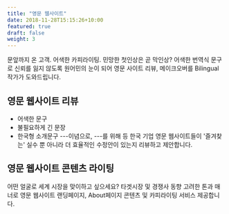 ```yaml
---
title: "영문 웹사이트"
date: 2018-11-28T15:15:26+10:00
featured: true
draft: false
weight: 3
---
```


문앞까지 온 고객. 어색한 카피라이팅. 민망한 첫인상은 곧 막인상?  어색한 번역식 문구로 신뢰를 잃지 않도록 원어민의 눈이 되어 영문 사이트 리뷰, 메이크오버를 Bilingual 작가가 도와드립니다.


## 영문 웹사이트 리뷰
- 어색한 문구
- 불필요하게 긴 문장
- 한국형 소개문구 ---이념으로, ---를 위해 
등 한국 기업 영문 웹사이트들이 '즐겨찾는' 실수 뿐 아니라 더 효율적인 수정안이 있는지 리뷰하고 제안합니다.

## 영문 웹사이트 콘텐츠 라이팅
어떤  얼굴로 세계 시장을 맞이하고 싶으세요? 타겟시장 및 경쟁사 동향 고려한 톤과 매너로 영문 웹사이트 랜딩페이지, About페이지 콘텐츠 및 카피라이팅 서비스 제공합니다.